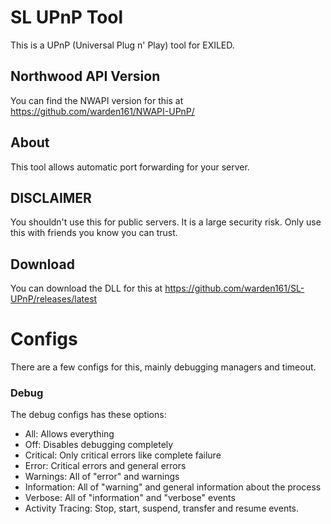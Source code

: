 # SL UPnP Tool
This is a UPnP (Universal Plug n' Play) tool for EXILED.

## Northwood API Version
You can find the NWAPI version for this at https://github.com/warden161/NWAPI-UPnP/

## About
This tool allows automatic port forwarding for your server.

## DISCLAIMER
You shouldn't use this for public servers. It is a large security risk. Only use this with friends you know you can trust.

## Download
You can download the DLL for this at https://github.com/warden161/SL-UPnP/releases/latest

# Configs
There are a few configs for this, mainly debugging managers and timeout.
### Debug
The debug configs has these options:

- All: Allows everything
- Off: Disables debugging completely
- Critical: Only critical errors like complete failure
- Error: Critical errors and general errors
- Warnings: All of "error" and warnings
- Information: All of "warning" and general information about the process
- Verbose: All of "information" and "verbose" events
- Activity Tracing: Stop, start, suspend, transfer and resume events.
